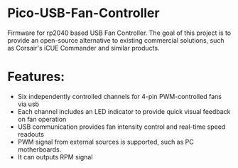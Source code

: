 # Pico-USB-Fan-Controller
Firmware for rp2040 based USB Fan Controller. The goal of this project is to provide an open-source alternative to existing commercial
solutions, such as Corsair's iCUE Commander and similar products. 

# Features:
* Six independently controlled channels for 4-pin PWM-controlled fans via usb
* Each channel includes an LED indicator to provide quick visual feedback on fan operation
* USB communication provides fan intensity control and real-time speed readouts
* PWM signal from external sources is supported, such as PC motherboards.
* It can outputs RPM signal 
